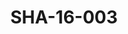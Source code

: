 ---
pid: SHA-16-003
title: SHA-16-003
language: ar
original_label: 
rights: شرحبيل احمد
location_of_original: شرحبيل احمد
photographer_or_studio: 
scanned_from: photograph 10 by 14.6
_date: '1998'
location: الفرنسا
description: شرحبيل احمد يعزف العود
additional_notes: 
permission_display: 'yes'
on_server: 'no'
on_website: 'no'
permalink: /photopages/ar/SHA-16-003.html
layout: photo-page
---